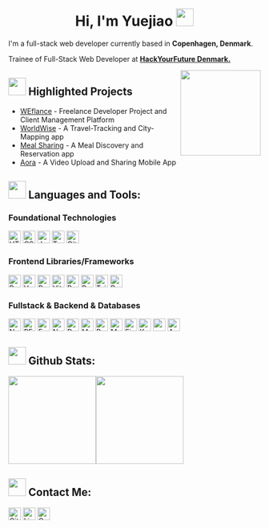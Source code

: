 <h1 align="center"><b>Hi, I'm Yuejiao </b><img src="https://media.giphy.com/media/hvRJCLFzcasrR4ia7z/giphy.gif" width="35"></h1>

<p>I'm a full-stack web developer currently based in <b>Copenhagen, Denmark</b>. </p>
<p>Trainee of Full-Stack Web Developer at <b><a href="https://github.com/HackYourFuture-CPH/curriculum/?tab=readme-ov-file">HackYourFuture Denmark.</a></b> </p>
<a href="#"><img align="right" src="https://cdn.dribbble.com/userupload/8046474/file/original-1de7a34e8dfb6d1b9723e77458786c81.gif" width="160 " height="170"/></a>   


## <img src="https://user-images.githubusercontent.com/74038190/216122069-5b8169d7-1d8e-4a13-b245-a8e4176c99f8.png" width="35"><b> Highlighted Projects </b>
- [WEflance](https://github.com/YuejiaoShi/WFlance) - Freelance Developer Project and Client Management Platform
- [WorldWise](https://github.com/YuejiaoShi/WordWise) - A Travel-Tracking and City-Mapping app
- [Meal Sharing](https://github.com/YuejiaoShi/meal-sharing) - A Meal Discovery and Reservation app 
- [Aora](https://github.com/YuejiaoShi/Aora) - A Video Upload and Sharing Mobile App

## <img src="https://github.com/Anmol-Baranwal/Cool-GIFs-For-GitHub/assets/74038190/fa83eeb9-f4e2-4d85-93f0-688af11babf8" width="35"> <b>Languages and Tools:</b>

### Foundational Technologies
[<img alt="HTML5" src="https://img.shields.io/badge/-HTML5-E34F26?style=flat-square&logo=html5&logoColor=white" height="25">](https://developer.mozilla.org/en-US/docs/Glossary/HTML5)
[<img alt="CSS3" src="https://img.shields.io/badge/-CSS3-1572B6?style=flat-square&logo=css3&logoColor=white" height="25">](https://developer.mozilla.org/en-US/docs/Web/CSS)
[<img alt="JavaScript" src="https://img.shields.io/badge/-JavaScript-F7DF1E?style=flat-square&logo=javascript&logoColor=black" height="25">](https://developer.mozilla.org/en-US/docs/Web/JavaScript)
[<img alt="TypeScript" src="https://img.shields.io/badge/-TypeScript-007ACC?style=flat-square&logo=typescript&logoColor=white" height="25">](https://www.typescriptlang.org/)
[<img alt="Git" src="https://img.shields.io/badge/-Git-F05032?style=flat-square&logo=git&logoColor=white" height="25">](https://git-scm.com/)

### Frontend Libraries/Frameworks
[<img alt="React" src="https://img.shields.io/badge/-React-45b8d8?style=flat-square&logo=react&logoColor=white" height="25">](https://reactjs.org/)
[<img alt="Vue" src="https://img.shields.io/badge/-Vue-4FC08D?style=flat-square&logo=vue.js&logoColor=white" height="25">](https://vuejs.org/)
[<img alt="React Native" src="https://img.shields.io/badge/-React_Native-61DAFB?style=flat-square&logo=react&logoColor=white" height="25">](https://reactnative.dev/)
[<img alt="Vite" src="https://img.shields.io/badge/-Vite-646CFF?style=flat-square&logo=vite&logoColor=white" height="25">](https://vitejs.dev/)
[<img alt="Redux" src="https://img.shields.io/badge/-Redux-764ABC?style=flat-square&logo=redux&logoColor=white" height="25">](https://redux.js.org/)
[<img alt="React Router" src="https://img.shields.io/badge/-React_Router-CA4245?style=flat-square&logo=react-router&logoColor=white" height="25">](https://reactrouter.com/)
[<img alt="Tailwind CSS" src="https://img.shields.io/badge/-Tailwind%20CSS-38B2AC?style=flat-square&logo=tailwind-css&logoColor=white" height="25">](https://tailwindcss.com/)
[<img alt="Bootstrap" src="https://img.shields.io/badge/-Bootstrap-563D7C?style=flat-square&logo=bootstrap&logoColor=white" height="25">](https://getbootstrap.com/)

### Fullstack & Backend & Databases
[<img alt="Next.js" src="https://img.shields.io/badge/-Next.js-000000?style=flat-square&logo=next.js&logoColor=white" height="25">](https://nextjs.org/)
[<img alt="RESTful API" src="https://img.shields.io/badge/-RESTful%20API-FF6F61?style=flat-square&logo=api&logoColor=white" height="25">](https://aws.amazon.com/what-is/restful-api/?nc1=h_ls)
[<img alt="Express" src="https://img.shields.io/badge/-Express.js-000000?style=flat-square&logo=express&logoColor=white" height="25">](https://expressjs.com)
[<img alt="Node.js" src="https://img.shields.io/badge/-Node.js-8CC84B?style=flat-square&logo=node.js&logoColor=white" height="25">](https://nodejs.org)
[<img alt="Docker" src="https://img.shields.io/badge/-Docker-46a2f1?style=flat-square&logo=docker&logoColor=white" height="25">](https://www.docker.com/)
[<img alt="MySQL" src="https://img.shields.io/badge/-MySQL-4479A1?style=flat-square&logo=mysql&logoColor=white" height="25">](https://www.mysql.com/)
[<img alt="PostgreSQL" src="https://img.shields.io/badge/-PostgreSQL-336791?style=flat-square&logo=postgresql&logoColor=white" height="25">](https://www.postgresql.org/)
[<img alt="MongoDB" src="https://img.shields.io/badge/-MongoDB-47A248?style=flat-square&logo=mongodb&logoColor=white" height="25">](https://www.mongodb.com/)
[<img alt="Firebase" src="https://img.shields.io/badge/-Firebase-FFCA28?style=flat-square&logo=firebase&logoColor=black" height="25">](https://firebase.google.com/)
[<img alt="Knex.js" src="https://img.shields.io/badge/-Knex.js-3D5B99?style=flat-square&logo=knex&logoColor=white" height="25">](https://knexjs.org/)
[<img alt="pgAdmin" src="https://img.shields.io/badge/-pgAdmin-36454F?style=flat-square&logo=pgadmin&logoColor=white" height="25">](https://www.pgadmin.org/)
[<img alt="Appwrite" src="https://img.shields.io/badge/-Appwrite-F02E65?style=flat-square&logo=appwrite&logoColor=white" height="25">](https://appwrite.io/)


## <img src="https://media.giphy.com/media/iY8CRBdQXODJSCERIr/giphy.gif" width="35"><b> Github Stats: </b>
<img src="https://github-readme-stats.vercel.app/api?username=YuejiaoShi&theme=catppuccin_mocha&show_icons=true&locale=en" height="175" /><img src="https://github-readme-stats.vercel.app/api/top-langs/?username=YuejiaoShi&layout=compact&theme=catppuccin_mocha&hide_border=true" height="175" />

## <img src="https://github.com/Anmol-Baranwal/Cool-GIFs-For-GitHub/assets/74038190/324065af-8ea3-453a-83a3-66ccba5797fb" width="35"> <b>Contact Me:</b>
<div>
 <a href="https://github.com/YuejiaoShi" style="text-decoration: none;">
  <img src="https://img.shields.io/badge/YuejiaoShi-%2312100E.svg?&logo=Github&logoColor=white" alt="Github" style="height: 25px;"/></a> 
  
 <a href="https://www.linkedin.com/in/yuejiao-shi/" style="text-decoration: none;">
  <img src="https://img.shields.io/badge/LinkedIn-%230077B5.svg?&logo=linkedin&logoColor=white" alt="Linkedin" style="height: 25px;"/></a>

 <a href="mailto:shiyuejiaosyj@gmail.com" style="text-decoration: none;">
  <img src="https://img.shields.io/badge/-shiyuejiaosyj@gmail.com-c14438?logo=Gmail&logoColor=white" alt="Gmail Badge" style="height: 25px;"></a>
</div>

